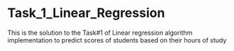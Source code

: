 # Task_1_Linear_Regression
This is the solution to the Task#1 of Linear regression algorithm implementation to predict scores of students based on their hours of study
